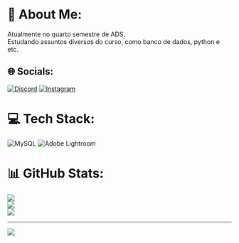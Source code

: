# 💫 About Me:
Atualmente no quarto semestre de ADS.<br>Estudando assuntos diversos do curso, como banco de dados, python e etc.


## 🌐 Socials:
[![Discord](https://img.shields.io/badge/Discord-%237289DA.svg?logo=discord&logoColor=white)](https://discord.gg/lguids) [![Instagram](https://img.shields.io/badge/Instagram-%23E4405F.svg?logo=Instagram&logoColor=white)](https://instagram.com/Lguidss) 

# 💻 Tech Stack:
![MySQL](https://img.shields.io/badge/mysql-%2300000f.svg?style=for-the-badge&logo=mysql&logoColor=white) ![Adobe Lightroom](https://img.shields.io/badge/Adobe%20Lightroom-31A8FF.svg?style=for-the-badge&logo=Adobe%20Lightroom&logoColor=white)
# 📊 GitHub Stats:
![](https://github-readme-stats.vercel.app/api?username=Lguids&theme=dark&hide_border=false&include_all_commits=false&count_private=false)<br/>
![](https://github-readme-streak-stats.herokuapp.com/?user=Lguids&theme=dark&hide_border=false)<br/>
![](https://github-readme-stats.vercel.app/api/top-langs/?username=Lguids&theme=dark&hide_border=false&include_all_commits=false&count_private=false&layout=compact)

---
[![](https://visitcount.itsvg.in/api?id=Lguids&icon=0&color=0)](https://visitcount.itsvg.in)

<!-- Proudly created with GPRM ( https://gprm.itsvg.in ) -->
